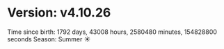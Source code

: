# Version: v4.10.26
Time since birth: 1792 days, 43008 hours, 2580480 minutes, 154828800 seconds
Season: Summer ☀️
